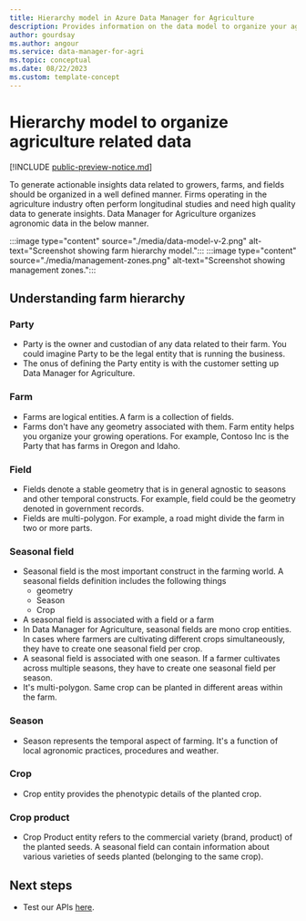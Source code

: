 ```yaml
---
title: Hierarchy model in Azure Data Manager for Agriculture 
description: Provides information on the data model to organize your agriculture data. 
author: gourdsay
ms.author: angour
ms.service: data-manager-for-agri
ms.topic: conceptual
ms.date: 08/22/2023
ms.custom: template-concept
---
```


# Hierarchy model to organize agriculture related data

[!INCLUDE [public-preview-notice.md](includes/public-preview-notice.md)]

To generate actionable insights data related to growers, farms, and fields should be organized in a well defined manner. Firms operating in the agriculture industry often perform longitudinal studies and need high quality data to generate insights. Data Manager for Agriculture  organizes agronomic data in the below manner.

:::image type="content" source="./media/data-model-v-2.png" alt-text="Screenshot showing farm hierarchy model.":::
:::image type="content" source="./media/management-zones.png" alt-text="Screenshot showing management zones.":::

## Understanding farm hierarchy

### Party  
* Party is the owner and custodian of any data related to their farm. You could imagine Party to be the legal entity that is running the business.  
* The onus of defining the Party entity is with the customer setting up Data Manager for Agriculture. 

### Farm
* Farms are logical entities. A farm is a collection of fields. 
* Farms don't have any geometry associated with them. Farm entity helps you organize your growing operations. For example, Contoso Inc is the Party that has farms in Oregon and Idaho.

### Field
* Fields denote a stable geometry that is in general agnostic to seasons and other temporal constructs. For example, field could be the geometry denoted in government records.
* Fields are multi-polygon. For example, a road might divide the farm in two or more parts.

### Seasonal field
* Seasonal field is the most important construct in the farming world. A seasonal fields definition includes the following things
     * geometry
     * Season 
     * Crop
* A seasonal field is associated with a field or a farm
* In Data Manager for Agriculture, seasonal fields are mono crop entities. In cases where farmers are cultivating different crops simultaneously, they have to create one seasonal field per crop.
* A seasonal field is associated with one season. If a farmer cultivates across multiple seasons, they have to create one seasonal field per season.
* It's multi-polygon. Same crop can be planted in different areas within the farm.

### Season
* Season represents the temporal aspect of farming. It's a function of local agronomic practices, procedures and weather.

### Crop
* Crop entity provides the phenotypic details of the planted crop.

### Crop product
* Crop Product entity refers to the commercial variety (brand, product) of the planted seeds. A seasonal field can contain information about various varieties of seeds planted (belonging to the same crop).

## Next steps

* Test our APIs [here](/rest/api/data-manager-for-agri).